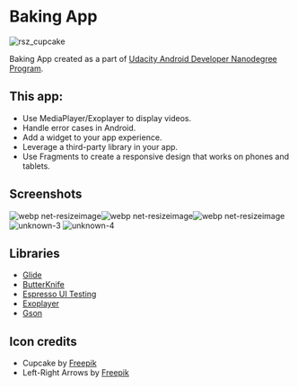 # Baking App
![rsz_cupcake](https://user-images.githubusercontent.com/16197563/41190812-f6827fc8-6bed-11e8-8749-0c85a19a8ead.png)

Baking App created as a part of [Udacity Android Developer Nanodegree Program](https://www.udacity.com/course/android-developer-nanodegree-by-google--nd801).

## This app:
* Use MediaPlayer/Exoplayer to display videos.
* Handle error cases in Android.
* Add a widget to your app experience.
* Leverage a third-party library in your app.
* Use Fragments to create a responsive design that works on phones and tablets.

## Screenshots
![webp net-resizeimage](https://user-images.githubusercontent.com/16197563/43659941-36eb7648-9766-11e8-86e0-08e23f5a0777.png)![webp net-resizeimage](https://user-images.githubusercontent.com/16197563/43659900-11d5f6c6-9766-11e8-97fa-fff04629b668.png)![webp net-resizeimage](https://user-images.githubusercontent.com/16197563/43659822-d0214f8c-9765-11e8-870b-23f8c2f2aa48.png)
![unknown-3](https://user-images.githubusercontent.com/16197563/43659984-5342d8a4-9766-11e8-8da0-aff3e61122c5.png)
![unknown-4](https://user-images.githubusercontent.com/16197563/43660007-65063d60-9766-11e8-964c-00ceb0d7cb10.png)

## Libraries
* [Glide](https://github.com/bumptech/glide)
* [ButterKnife](https://github.com/JakeWharton/butterknife)
* [Espresso UI Testing](https://developer.android.com/training/testing/espresso/setup)
* [Exoplayer](https://github.com/google/ExoPlayer)
* [Gson](https://github.com/google/gson)

## Icon credits
* Cupcake by [Freepik](https://www.flaticon.com/authors/freepik)
* Left-Right Arrows by [Freepik](https://www.flaticon.com/authors/freepik)

